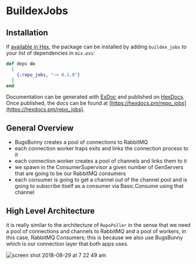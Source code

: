 # BuildexJobs

## Installation

If [available in Hex](https://hex.pm/docs/publish), the package can be installed
by adding `buildex_jobs` to your list of dependencies in `mix.exs`:

```elixir
def deps do
  [
    {:repo_jobs, "~> 0.1.0"}
  ]
end
```

Documentation can be generated with [ExDoc](https://github.com/elixir-lang/ex_doc)
and published on [HexDocs](https://hexdocs.pm). Once published, the docs can
be found at [https://hexdocs.pm/repo_jobs](https://hexdocs.pm/repo_jobs).

## General Overview

- BugsBunny creates a pool of connections to RabbitMQ
- each connection worker traps exits and links the connection process to it
- each connection worker creates a pool of channels and links them to it
- we spawn in the ConsumerSupervisor a given number of GenServers that are going to be our RabbitMQ consumers
- each consumer is going to get a channel out of the channel pool and is going to subscribe itself as a consumer via Basic.Consume using that channel

## High Level Architecture

it is really similar to the architecture of `RepoPoller` in the sense that we need a pool of connections and channels to RabbitMQ and a pool of workers, in this case, RabbitMQ Consumers; this is because we also use BugsBunny which is our connection layer that both apps uses.

![screen shot 2018-08-29 at 7 22 49 am](https://user-images.githubusercontent.com/1157892/44787334-7a2e5d80-ab5c-11e8-86c4-16f7e5de3275.png)
